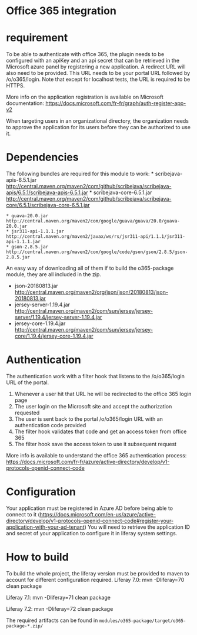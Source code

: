 # Office 365 integration

# requirement

To be able to authenticate with office 365, the plugin needs to be configured with an apiKey and an api secret that can be retrieved in the Microsoft azure panel by registering a new application. A redirect URL will also need to be provided. This URL needs to be your portal URL followed by /o/o365/login. Note that except for localhost tests, the URL is required to be HTTPS.

More info on the application registration is available on Microsoft documentation: https://docs.microsoft.com/fr-fr/graph/auth-register-app-v2

When targeting users in an organizational directory, the organization needs to approve the application for its users before they can be authorized to use it.

# Dependencies

The following bundles are required for this module to work:
    * scribejava-apis-6.5.1.jar http://central.maven.org/maven2/com/github/scribejava/scribejava-apis/6.5.1/scribejava-apis-6.5.1.jar
    * scribejava-core-6.5.1.jar http://central.maven.org/maven2/com/github/scribejava/scribejava-core/6.5.1/scribejava-core-6.5.1.jar
 
    * guava-20.0.jar http://central.maven.org/maven2/com/google/guava/guava/20.0/guava-20.0.jar
    * jsr311-api-1.1.1.jar http://central.maven.org/maven2/javax/ws/rs/jsr311-api/1.1.1/jsr311-api-1.1.1.jar
    * gson-2.8.5.jar http://central.maven.org/maven2/com/google/code/gson/gson/2.8.5/gson-2.8.5.jar
    
An easy way of downloading all of them if to build the o365-package module, they are all included in the zip.

* json-20180813.jar http://central.maven.org/maven2/org/json/json/20180813/json-20180813.jar
* jersey-server-1.19.4.jar http://central.maven.org/maven2/com/sun/jersey/jersey-server/1.19.4/jersey-server-1.19.4.jar
* jersey-core-1.19.4.jar http://central.maven.org/maven2/com/sun/jersey/jersey-core/1.19.4/jersey-core-1.19.4.jar

# Authentication

The authentication work with a filter hook that listens to the /o/o365/login URL of the portal. 

1. Whenever a user hit that URL he will be redirected to the office 365 login page
2. The user login on the Microsoft site and accept the authorization requested
3. The user is sent back to the portal /o/o365/login URL with an authentication code provided
4. The filter hook validates that code and get an access token from office 365
5. The filter hook save the access token to use it subsequent request

More info is available to understand the office 365 authentication process: https://docs.microsoft.com/fr-fr/azure/active-directory/develop/v1-protocols-openid-connect-code

# Configuration
Your application must be registered in Azure AD before being able to connect to it (https://docs.microsoft.com/en-us/azure/active-directory/develop/v1-protocols-openid-connect-code#register-your-application-with-your-ad-tenant)
You will need to retrieve the application ID and secret of your application to configure it in liferay system settings.

# How to build

To build the whole project, the liferay version must be provided to maven to account for different configuration required.
Liferay 7.0:
    mvn -Dliferay=70 clean package

Liferay 7.1:
    mvn -Dliferay=71 clean package

Liferay 7.2:
    mvn -Dliferay=72 clean package

The required artifacts can be found in `modules/o365-package/target/o365-package-*.zip/`
    